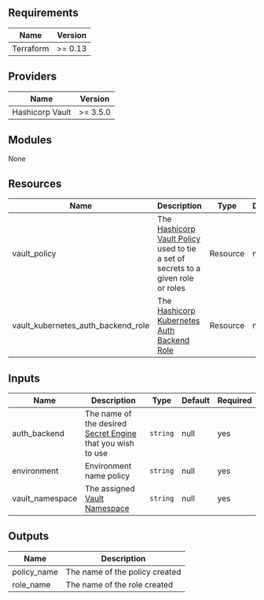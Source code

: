 ## Requirements

| Name            | Version |
|-----------------|---------|
| Terraform       | >= 0.13 |

## Providers
| Name            | Version  |
|-----------------|----------|
| Hashicorp Vault | >= 3.5.0 |

## Modules
None

## Resources

| Name                               | Description                                                                                                                                                              | Type     | Default | Required |
|------------------------------------|--------------------------------------------------------------------------------------------------------------------------------------------------------------------------|----------|---------|----------|
| vault_policy                       | The [Hashicorp Vault Policy](https://registry.terraform.io/providers/hashicorp/vault/latest/docs/resources/policy) used to tie a set of secrets to a given role or roles | Resource | null    | yes      |
| vault_kubernetes_auth_backend_role | The [Hashicorp Kubernetes Auth Backend Role](https://registry.terraform.io/providers/hashicorp/vault/latest/docs/resources/kubernetes_auth_backend_role)                 | Resource | null    | yes      |


## Inputs

| Name            | Description                                                                                                       | Type     | Default | Required |
|-----------------|-------------------------------------------------------------------------------------------------------------------|----------|---------|----------|
| auth_backend    | The name of the desired [Secret Engine](https://www.vaultproject.io/docs/secrets/kubernetes) that you wish to use | `string` | null    | yes      |
| environment     | Environment name policy                                                                                           | `string` | null    | yes      |
| vault_namespace | The assigned [Vault Namespace](https://developer.hashicorp.com/vault/docs/enterprise/namespaces)                  | `string` | null    | yes      |



## Outputs
| Name        | Description                    |
|-------------|--------------------------------|
| policy_name | The name of the policy created |
| role_name   | The name of the role created   |
